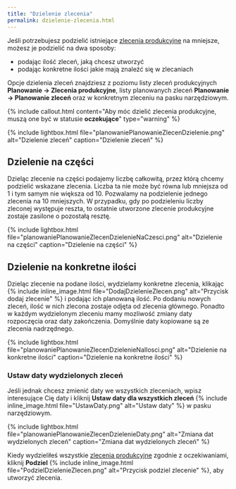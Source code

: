 ```yaml
---
title: "Dzielenie zlecenia"
permalink: dzielenie-zlecenia.html
---
```


Jeśli potrzebujesz podzielić istniejące [zlecenia produkcyjne](/zlecenia-produkcyjne) na mniejsze, możesz je podzielić na dwa sposoby:
- podając ilość zleceń, jaką chcesz utworzyć
- podając konkretne ilości jakie mają znaleźć się w zlecaniach 

Opcje dzielenia zleceń znajdziesz z poziomu listy zleceń produkcyjnych **Planowanie -> Zlecenia produkcyjne**, listy planowanych zleceń **Planowanie -> Planowanie zleceń** oraz w konkretnym zleceniu na pasku narzędziowym.

{% include callout.html content="Aby móc dzielić zlecenia produkcyjne, muszą one być w statusie **oczekujące**" type="warning" %}

{% include lightbox.html file="planowaniePlanowanieZlecenDzielenie.png" alt="Dzielenie zleceń" caption="Dzielenie zleceń" %}

## Dzielenie na części

Dzieląc zlecenie na części podajemy liczbę całkowitą, przez którą chcemy podzielić wskazane zlecenia. Liczba ta nie może być równa lub mniejsza od 1 i tym samym nie większa od 10. Pozwalamy na podzielenie jednego zlecenia na 10 mniejszych. W przypadku, gdy po podzieleniu liczby zleconej występuje reszta, to ostatnie utworzone zlecenie produkcyjne zostaje zasilone o pozostałą resztę.

{% include lightbox.html file="planowaniePlanowanieZlecenDzielenieNaCzesci.png" alt="Dzielenie na części" caption="Dzielenie na części" %}

## Dzielenie na konkretne ilości

Dzieląc zlecenie na podane ilości, wydzielamy konkretne zlecenia, klikając {% include inline_image.html file="DodajDzielenieZlecen.png" alt="Przycisk dodaj zlecenie" %} i podając ich planowaną ilość. Po dodaniu nowych zleceń, ilość w nich zlecona zostaje odjęta od zlecenia głównego. Ponadto w każdym wydzielonym zleceniu mamy mozliwość zmiany daty rozpoczęcia oraz daty zakończenia. Domyślnie daty kopiowane są ze zlecenia nadrzędnego. 

{% include lightbox.html file="planowaniePlanowanieZlecenDzielenieNaIlosci.png" alt="Dzielenie na konkretne ilości" caption="Dzielenie na konkretne ilości" %}

### Ustaw daty wydzielonych zleceń

Jeśli jednak chcesz zmienić daty we wszystkich zleceniach, wpisz interesujące Cię daty i kliknij **Ustaw daty dla wszystkich zleceń** {% include inline_image.html file="UstawDaty.png" alt="Ustaw daty" %} w pasku narzędziowym.

{% include lightbox.html file="planowaniePlanowanieZlecenDzielenieDaty.png" alt="Zmiana dat wydzielonych zleceń" caption="Zmiana dat wydzielonych zleceń" %}

Kiedy wydzieliłeś wszystkie [zlecenia produkcyjne](/zlecenia-produkcyjne) zgodnie z oczekiwaniami, kliknij **Podziel** {% include inline_image.html file="PodzielDzielenieZlecen.png" alt="Przycisk podziel zlecenie" %}, aby utworzyć zlecenia.